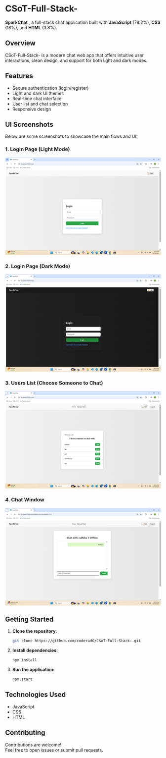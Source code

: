 # CSoT-Full-Stack-

**SparkChat** , a full-stack chat application built with **JavaScript** (78.2%), **CSS** (18%), and **HTML** (3.8%).

## Overview

CSoT-Full-Stack- is a modern chat web app that offers intuitive user interactions, clean design, and support for both light and dark modes.

## Features

- Secure authentication (login/register)
- Light and dark UI themes
- Real-time chat interface
- User list and chat selection
- Responsive design

## UI Screenshots

Below are some screenshots to showcase the main flows and UI:

### 1. Login Page (Light Mode)

![Login Light](assets/Screenshot%202025-10-30%20225006%20-%20Copy.png)

### 2. Login Page (Dark Mode)

![Login Dark](assets/Screenshot%202025-10-30%20225022%20-%20Copy.png)

### 3. Users List (Choose Someone to Chat)

![Users List](assets/Screenshot%202025-10-30%20225123.png)

### 4. Chat Window

![Chat Window](assets/Screenshot%202025-10-30%20225200.png)

## Getting Started

1. **Clone the repository:**
   ```bash
   git clone https://github.com/coderadG/CSoT-Full-Stack-.git
   ```

2. **Install dependencies:**
   ```bash
   npm install
   ```

3. **Run the application:**
   ```bash
   npm start
   ```

## Technologies Used

- JavaScript
- CSS
- HTML

## Contributing

Contributions are welcome!  
Feel free to open issues or submit pull requests.



